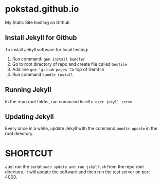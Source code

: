 # pokstad.github.io #

My Static Site hosting on Github

## Install Jekyll for Github ##

To install Jekyll software for local testing:

1. Run command: `gem install bundler`
1. Go to root directory of repo and create file called `Gemfile`
1. Add line `gem 'github-pages'` to top of Gemfile
1. Run command `bundle install`

## Running Jekyll ##

In the repo root folder, run command `bundle exec jekyll serve`

## Updating Jekyll ##

Every once in a while, update Jekyll with the command `bundle update` in the root directory.

# SHORTCUT #

Just run the script `sudo update_and_run_jekyll.sh` from the repo root directory. It will update the software and then run the test server on port 4000.